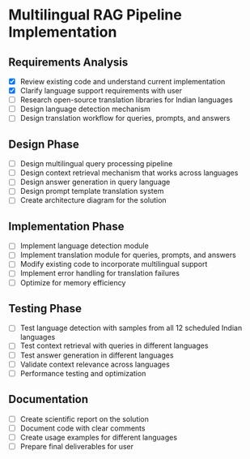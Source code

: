 # Multilingual RAG Pipeline Implementation

## Requirements Analysis
- [x] Review existing code and understand current implementation
- [x] Clarify language support requirements with user
- [ ] Research open-source translation libraries for Indian languages
- [ ] Design language detection mechanism
- [ ] Design translation workflow for queries, prompts, and answers

## Design Phase
- [ ] Design multilingual query processing pipeline
- [ ] Design context retrieval mechanism that works across languages
- [ ] Design answer generation in query language
- [ ] Design prompt template translation system
- [ ] Create architecture diagram for the solution

## Implementation Phase
- [ ] Implement language detection module
- [ ] Implement translation module for queries, prompts, and answers
- [ ] Modify existing code to incorporate multilingual support
- [ ] Implement error handling for translation failures
- [ ] Optimize for memory efficiency

## Testing Phase
- [ ] Test language detection with samples from all 12 scheduled Indian languages
- [ ] Test context retrieval with queries in different languages
- [ ] Test answer generation in different languages
- [ ] Validate context relevance across languages
- [ ] Performance testing and optimization

## Documentation
- [ ] Create scientific report on the solution
- [ ] Document code with clear comments
- [ ] Create usage examples for different languages
- [ ] Prepare final deliverables for user
